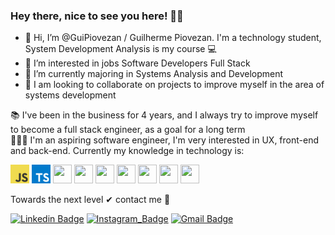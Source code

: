 
### Hey there, nice to see you here! 👋🏼

- 👋 Hi, I’m @GuiPiovezan / Guilherme Piovezan. I'm a technology student, System Development Analysis is my course 💻
- 👀 I’m interested in jobs Software Developers Full Stack
- 🌱 I’m currently majoring in Systems Analysis and Development
- 💞️ I am looking to collaborate on projects to improve myself in the area of systems development

<p>
  📚 I've been in the business for 4 years, and I always try to improve myself to become a full stack engineer, as a goal for a long term<br>
   🙋🏼‍♂️ I'm an aspiring software engineer, I'm very interested in UX, front-end and back-end. Currently my knowledge in technology is: 
</p>
<p>
  <img width="30" height="30" src="https://raw.githubusercontent.com/github/explore/80688e429a7d4ef2fca1e82350fe8e3517d3494d/topics/javascript/javascript.png">
  <img width="30" height="30" src="https://raw.githubusercontent.com/github/explore/80688e429a7d4ef2fca1e82350fe8e3517d3494d/topics/typescript/typescript.png">
  <img width="30" height="30" src="https://camo.githubusercontent.com/f990180f9fbc4901c5ea7ab4d6e757306064176dcba5e4edf57e8e701a7c04fa/68747470733a2f2f6170706d6173746572732e696f2f7374617469632f72656163742d34376365366537376630333930323065653265373661313063316539383865392e706e67" >
   <img width="30" height="30" src="https://camo.githubusercontent.com/8462c30b67acfd5571bcfb8094f5be2d1b7ac9e0cdbffbf4d146cc04b94b5d1d/68747470733a2f2f7777772e6d7973716c2e636f6d2f636f6d6d6f6e2f6c6f676f732f6c6f676f2d6d7973716c2d313730783131352e706e67" >
  <img width="30" height="30" src="https://camo.githubusercontent.com/c10bbec541caa795eee7a0ada0415e2fe7c04b4f89aaa8ebc76e1d1ac2ede1d6/68747470733a2f2f696d672e69636f6e73382e636f6d2f636f6c6f722f3435322f6d6f6e676f64622e706e67" >
  <img width="30" height="30" src="https://camo.githubusercontent.com/dfd0dc8f428e7d755fa47705c7441451f2376d4eaa5ecf8f74c1bede3197d8fe/68747470733a2f2f696d67312e677261746973706e672e636f6d2f32303138303431352f706a772f6b697373706e672d61646f62652d78642d757365722d696e746572666163652d64657369676e2d636f6d70757465722d69636f6e732d61646f622d61646f62652d35616432666137636365396630322e323536393334323631353233373736313234383436332e6a7067">
  <img width="30" height="30" src="https://camo.githubusercontent.com/6fb1e910a4560f6379900ad3012ca4623482d5d9985ae205dca71499c79daa6e/68747470733a2f2f736474696d65732e636f6d2f77702d636f6e74656e742f75706c6f6164732f323031382f30342f315f74665a6134767349365575734a59745f667a76476e512e706e67">
  <img width="30" height="30" src="https://camo.githubusercontent.com/1d2fd3cac2ab2be11a954344befa6a6377954c87f7d4184d08594b7e318bd71b/68747470733a2f2f6578706f7274636f64652e636f6d2f77702d636f6e74656e742f75706c6f6164732f323031382f30382f632e706e67">
  <img width="30" height="30" src="https://camo.githubusercontent.com/87f87778740505e8921a0dceac4a788bcd5b8cba4630b5cbbb649002b1937119/68747470733a2f2f636f64652d6d6176656e2e636f6d2f696d672f707974686f6e2e706e67">
</p>
Towards the next level ✔ contact me 👋<p />

[![Linkedin Badge](https://img.shields.io/badge/-Guilherme-blue?style=flat-square&logo=Linkedin&logoColor=white&link=https://www.linkedin.com/in/guilherme-aparecido-ferreira-piovezan-72b249149/)](https://www.linkedin.com/in/guilherme-aparecido-ferreira-piovezan-72b249149/) 
[![Instagram_Badge](https://img.shields.io/badge/-Guilherme-3f729b?style=flat-square&logo=Instagram&logoColor=white&link=https://www.instagram.com/gui_piovezaan/)](https://www.instagram.com/gui_piovezaan/)
[![Gmail Badge](https://img.shields.io/badge/-guilherme.piovezan00@gmail.com-c14438?style=flat-square&logo=Gmail&logoColor=white&link=mailto:guilherme.piovezan00@gmail.com)](mailto:guilherme.piovezan00@gmail.com)

<!---
GuiPiovezan/GuiPiovezan is a ✨ special ✨ repository because its `README.md` (this file) appears on your GitHub profile.
You can click the Preview link to take a look at your changes.
--->

